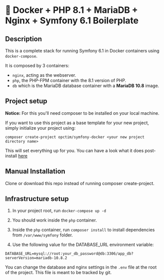 # 🐳 Docker + PHP 8.1 + MariaDB + Nginx + Symfony 6.1 Boilerplate

## Description

This is a complete stack for running Symfony 6.1 in Docker containers using `docker-compose`.

It is composed by 3 containers:

- `nginx`, acting as the webserver.
- `php`, the PHP-FPM container with the 8.1 version of PHP.
- `db` which is the MariaDB database container with a **MariaDB 10.8** image.


## Project setup

**Notice:** For this you'll need composer to be installed on your local machine.

If you want to use this project as a base template for your new project, 
simply initialize your project using:
    
    composer create-project opctim/symfony-docker <your new project directory name>

This will set everything up for you. You can have a look what it does post-install [here](https://github.com/opctim/symfony-docker/blob/master/post-create-project-cmd.sh)

## Manual Installation

Clone or download this repo instead of running composer create-project.


## Infrastructure setup

1. In your project root, run `docker-compose up -d`

2. You should work inside the `php` container.

3. Inside the `php` container, run `composer install` to install dependencies from `/var/www/symfony` folder.

4. Use the following value for the DATABASE_URL environment variable:

```
DATABASE_URL=mysql://root:your_db_password@db:3306/app_db?serverVersion=mariadb-10.8.2
```

You can change the database and nginx settings in the `.env` file at the root of the project. This file is meant to be tracked by git.
